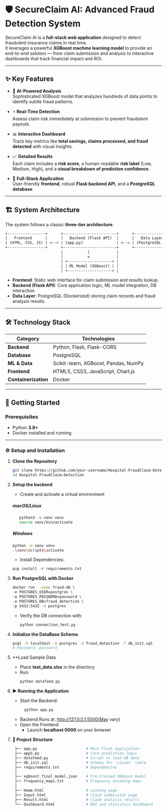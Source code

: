 # 🛡️ SecureClaim AI: Advanced Fraud Detection System

SecureClaim AI is a **full-stack web application** designed to detect fraudulent insurance claims in real time.  
It leverages a powerful **XGBoost machine learning model** to provide an end-to-end solution — from claim submission and analysis to interactive dashboards that track financial impact and ROI.

---

## ✨ Key Features

- 🤖 **AI-Powered Analysis**  
  Sophisticated XGBoost model that analyzes hundreds of data points to identify subtle fraud patterns.

- ⚡ **Real-Time Detection**  
  Assess claim risk immediately at submission to prevent fraudulent payouts.

- 📊 **Interactive Dashboard**  
  Track key metrics like **total savings, claims processed, and fraud detected** with visual insights.

- 📈 **Detailed Results**  
  Each claim includes a **risk score**, a human-readable **risk label** (Low, Medium, High), and a **visual breakdown of prediction confidence**.

- 📂 **Full-Stack Application**  
  User-friendly **frontend**, robust **Flask backend API**, and a **PostgreSQL database**.

---

## 🏗️ System Architecture

The system follows a classic **three-tier architecture**:
```graphql
+-----------------+      +------------------------+      +-------------------+
|   Frontend      |      |   Backend (Flask API)  |      |   Data Layer      |
| (HTML, CSS, JS) | <--> | (app.py)               | <--> | (PostgreSQL DB)   |
+-----------------+      +------------------------+      +-------------------+
                         |           |            |
                         |           v            |
                         | +--------------------+ |
                         | | ML Model (XGBoost) | |
                         | +--------------------+ |
```


- **Frontend**: Static web interface for claim submission and results lookup.  
- **Backend (Flask API)**: Core application logic, ML model integration, DB interaction.  
- **Data Layer**: PostgreSQL (Dockerized) storing claim records and fraud analysis results.  

---

## 🛠️ Technology Stack

| Category        | Technologies |
|-----------------|--------------|
| **Backend**     | Python, Flask, Flask-CORS |
| **Database**    | PostgreSQL |
| **ML & Data**   | Scikit-learn, XGBoost, Pandas, NumPy |
| **Frontend**    | HTML5, CSS3, JavaScript, Chart.js |
| **Containerization** | Docker |

---

## 🚀 Getting Started

### Prerequisites
- Python **3.8+**
- Docker installed and running

---

### ⚙️ Setup and Installation

1. **Clone the Repository**
   ```bash
   git clone https://github.com/your-username/Hospital-FraudClaim-Detection.git
   cd Hospital-FraudClaim-Detection
   ```

2. **Setup the backend**
   - Create and activate a virtual environment

   ##### macOS/Linux
   ```bash
      python3 -m venv venv
      source venv/bin/activate
    ```
    ##### Windows
    ```bash
    python -m venv venv
    .\venv\Scripts\activate
    ```
   - Install Dependencies:
    ```python
    pip install -r requirements.txt
    ```

3. **Run PostgreSQL with Docker**

      ```bash
      docker run --name fraud-db \
      -e POSTGRES_USER=postgres \
      -e POSTGRES_PASSWORD=password \
      -e POSTGRES_DB=fraud_detection \
      -p 5432:5432 -d postgres
      ```
    - Verify the DB connection with:

      ```python
      python connection_test.py
      ```

4. **Initialize the DataBase Schema**

      ```bash
      psql -h localhost -U postgres -d fraud_detection -f db_init.sql
      # Password: password
      ```
5. **Load Sample Data

      - Place **test_data.xlsx** in the directory
      - Run:
        ```python
        python datafeed.py
        ```
6. **▶️ Running the Application**

      - Start the Backend:
        ```Python
          python app.py
        ```
      - Backend Runs at: http://127.0.0.1:5000(May vary)
      - Open the Frontend
          - Launch **localhost:5000** on your browser

7. **📁 Project Structure**

   ```graphql
    ├── app.py                      # Main Flask application
    ├── app5.py                     # Core prediction logic
    ├── datafeed.py                 # Script to load DB data
    ├── db_init.sql                 # Schema for 'claims' table
    ├── requirements.txt            # Dependencies
    │
    ├── xgboost_final_model.json    # Pre-trained XGBoost model
    ├── frequency_maps.txt          # Frequency encoding maps
    │
    ├── Home.html                   # Landing page
    ├── Input.html                  # Claim submission page
    ├── Result.html                 # Claim analysis results
    └── Dashboard.html              # ROI and statistics dashboard
    ```



